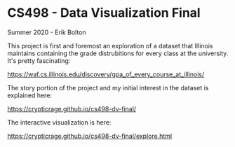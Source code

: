 # CS498 - Data Visualization Final
Summer 2020 - Erik Bolton

This project is first and foremost an exploration of a dataset that Illinois maintains containing the grade distrubitions
for every class at the university. It's pretty fascinating:

https://waf.cs.illinois.edu/discovery/gpa_of_every_course_at_illinois/

The story portion of the project and my initial interest in the dataset is explained here:

https://crypticrage.github.io/cs498-dv-final/

The interactive visualization is here:

https://crypticrage.github.io/cs498-dv-final/explore.html
